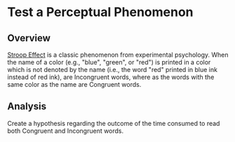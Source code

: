 # Test a Perceptual Phenomenon

## Overview
[Stroop Effect](https://en.wikipedia.org/wiki/Stroop_effect) is a classic phenomenon from experimental psychology. When the name of a color (e.g., "blue", "green", or "red") is printed in a color which is not denoted by the name (i.e., the word "red" printed in blue ink instead of red ink), are Incongruent words, where as the words with the same color as the name are Congruent words.

## Analysis
Create a hypothesis regarding the outcome of the time consumed to read both Congruent and Incongruent words.
